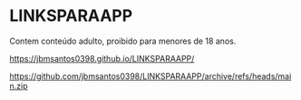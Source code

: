 # LINKSPARAAPP


Contem conteúdo adulto, proibido para menores de 18 anos.

https://jbmsantos0398.github.io/LINKSPARAAPP/

https://github.com/jbmsantos0398/LINKSPARAAPP/archive/refs/heads/main.zip